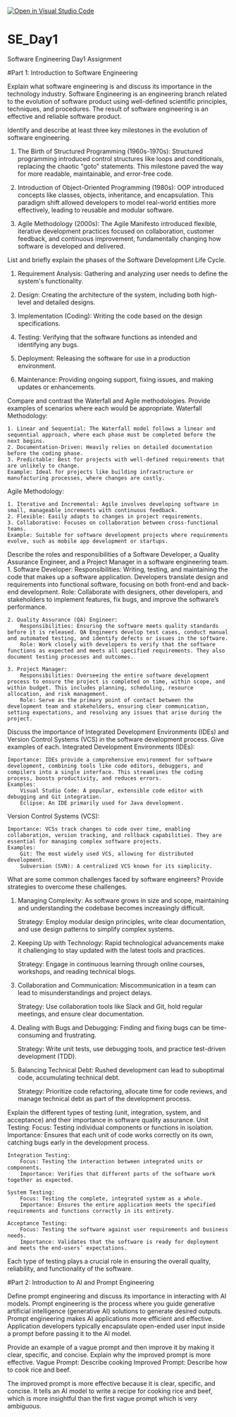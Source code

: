 [![Open in Visual Studio Code](https://classroom.github.com/assets/open-in-vscode-2e0aaae1b6195c2367325f4f02e2d04e9abb55f0b24a779b69b11b9e10269abc.svg)](https://classroom.github.com/online_ide?assignment_repo_id=15576166&assignment_repo_type=AssignmentRepo)
# SE_Day1
Software Engineering Day1 Assignment

#Part 1: Introduction to Software Engineering

Explain what software engineering is and discuss its importance in the technology industry.
Software Engineering is an engineering branch related to the evolution of software product using well-defined scientific principles, techniques, and procedures. The result of software engineering is an effective and reliable software product.


Identify and describe at least three key milestones in the evolution of software engineering.
1. The Birth of Structured Programming (1960s-1970s): Structured programming introduced control structures like loops and conditionals, replacing the chaotic "goto" statements. This milestone paved the way for more readable, maintainable, and error-free code.

2. Introduction of Object-Oriented Programming (1980s): OOP introduced concepts like classes, objects, inheritance, and encapsulation. This paradigm shift allowed developers to model real-world entities more effectively, leading to reusable and modular software.

3. Agile Methodology (2000s): The Agile Manifesto introduced flexible, iterative development practices focused on collaboration, customer feedback, and continuous improvement, fundamentally changing how software is developed and delivered.

List and briefly explain the phases of the Software Development Life Cycle.
1. Requirement Analysis: Gathering and analyzing user needs to define the system's functionality.

2. Design: Creating the architecture of the system, including both high-level and detailed designs.

3. Implementation (Coding): Writing the code based on the design specifications.

4. Testing: Verifying that the software functions as intended and identifying any bugs.

5. Deployment: Releasing the software for use in a production environment.

6. Maintenance: Providing ongoing support, fixing issues, and making updates or enhancements.

Compare and contrast the Waterfall and Agile methodologies. Provide examples of scenarios where each would be appropriate.
Waterfall Methodology:

    1. Linear and Sequential: The Waterfall model follows a linear and sequential approach, where each phase must be completed before the next begins.
    2. Documentation-Driven: Heavily relies on detailed documentation before the coding phase.
    3. Predictable: Best for projects with well-defined requirements that are unlikely to change.
    Example: Ideal for projects like building infrastructure or manufacturing processes, where changes are costly.

Agile Methodology:

    1. Iterative and Incremental: Agile involves developing software in small, manageable increments with continuous feedback.
    2. Flexible: Easily adapts to changes in project requirements.
    3. Collaborative: Focuses on collaboration between cross-functional teams.
    Example: Suitable for software development projects where requirements evolve, such as mobile app development or startups.

Describe the roles and responsibilities of a Software Developer, a Quality Assurance Engineer, and a Project Manager in a software engineering team.
    1. Software Developer:
        Responsibilities: Writing, testing, and maintaining the code that makes up a software application. Developers translate design and requirements into functional software, focusing on both front-end and back-end development.
        Role: Collaborate with designers, other developers, and stakeholders to implement features, fix bugs, and improve the software’s performance.

    2. Quality Assurance (QA) Engineer:
        Responsibilities: Ensuring the software meets quality standards before it is released. QA Engineers develop test cases, conduct manual and automated testing, and identify defects or issues in the software.
        Role: Work closely with developers to verify that the software functions as expected and meets all specified requirements. They also document testing processes and outcomes.

    3. Project Manager:
        Responsibilities: Overseeing the entire software development process to ensure the project is completed on time, within scope, and within budget. This includes planning, scheduling, resource allocation, and risk management.
        Role: Serve as the primary point of contact between the development team and stakeholders, ensuring clear communication, setting expectations, and resolving any issues that arise during the project.



Discuss the importance of Integrated Development Environments (IDEs) and Version Control Systems (VCS) in the software development process. Give examples of each.
Integrated Development Environments (IDEs):

    Importance: IDEs provide a comprehensive environment for software development, combining tools like code editors, debuggers, and compilers into a single interface. This streamlines the coding process, boosts productivity, and reduces errors.
    Examples:
        Visual Studio Code: A popular, extensible code editor with debugging and Git integration.
        Eclipse: An IDE primarily used for Java development.

Version Control Systems (VCS):

    Importance: VCSs track changes to code over time, enabling collaboration, version tracking, and rollback capabilities. They are essential for managing complex software projects.
    Examples:
        Git: The most widely used VCS, allowing for distributed development.
        Subversion (SVN): A centralized VCS known for its simplicity.



What are some common challenges faced by software engineers? Provide strategies to overcome these challenges.
1. Managing Complexity: As software grows in size and scope, maintaining and understanding the codebase becomes increasingly difficult.

    Strategy: Employ modular design principles, write clear documentation, and use design patterns to simplify complex systems.

2. Keeping Up with Technology: Rapid technological advancements make it challenging to stay updated with the latest tools and practices.

    Strategy: Engage in continuous learning through online courses, workshops, and reading technical blogs.

3. Collaboration and Communication: Miscommunication in a team can lead to misunderstandings and project delays.

    Strategy: Use collaboration tools like Slack and Git, hold regular meetings, and ensure clear documentation.

4. Dealing with Bugs and Debugging: Finding and fixing bugs can be time-consuming and frustrating.

    Strategy: Write unit tests, use debugging tools, and practice test-driven development (TDD).

5. Balancing Technical Debt: Rushed development can lead to suboptimal code, accumulating technical debt.

    Strategy: Prioritize code refactoring, allocate time for code reviews, and manage technical debt as part of the development process.

Explain the different types of testing (unit, integration, system, and acceptance) and their importance in software quality assurance.
    Unit Testing:
        Focus: Testing individual components or functions in isolation.
        Importance: Ensures that each unit of code works correctly on its own, catching bugs early in the development process.

    Integration Testing:
        Focus: Testing the interaction between integrated units or components.
        Importance: Verifies that different parts of the software work together as expected.

    System Testing:
        Focus: Testing the complete, integrated system as a whole.
        Importance: Ensures the entire application meets the specified requirements and functions correctly in its entirety.

    Acceptance Testing:
        Focus: Testing the software against user requirements and business needs.
        Importance: Validates that the software is ready for deployment and meets the end-users’ expectations.

Each type of testing plays a crucial role in ensuring the overall quality, reliability, and functionality of the software.


#Part 2: Introduction to AI and Prompt Engineering


Define prompt engineering and discuss its importance in interacting with AI models.
Prompt engineering is the process where you guide generative artificial intelligence (generative AI) solutions to generate desired outputs. 
Prompt engineering makes AI applications more efficient and effective. Application developers typically encapsulate open-ended user input inside a prompt before passing it to the AI model.

Provide an example of a vague prompt and then improve it by making it clear, specific, and concise. Explain why the improved prompt is more effective.
Vague Prompt: Describe cooking
Improved Prompt: Describe how to cook rice and beef.

The improved prompt is more effective because it is clear, specific, and concise. It tells an AI model to write a recipe for cooking rice and beef, which is more insightful than the first vague prompt which is very ambiguous.